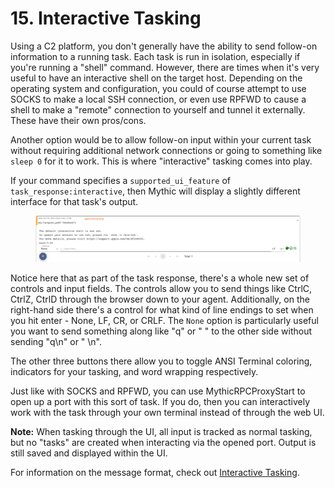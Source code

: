 # 15. Interactive Tasking

Using a C2 platform, you don't generally have the ability to send follow-on information to a running task. Each task is run in isolation, especially if you're running a "shell" command. However, there are times when it's very useful to have an interactive shell on the target host. Depending on the operating system and configuration, you could of course attempt to use SOCKS to make a local SSH connection, or even use RPFWD to cause a shell to make a "remote" connection to yourself and tunnel it externally. These have their own pros/cons.

Another option would be to allow follow-on input within your current task without requiring additional network connections or going to something like `sleep 0` for it to work. This is where "interactive" tasking comes into play.&#x20;

If your command specifies a `supported_ui_feature` of `task_response:interactive`, then Mythic will display a slightly different interface for that task's output.&#x20;

<figure><img src="../../.gitbook/assets/image (2).png" alt=""><figcaption></figcaption></figure>

Notice here that as part of the task response, there's a whole new set of controls and input fields. The controls allow you to send things like CtrlC, CtrlZ, CtrlD through the browser down to your agent. Additionally, on the right-hand side there's a control for what kind of line endings to set when you hit enter - None, LF, CR, or CRLF. The `None` option is particularly useful you want to send something along like "q" or " " to the other side without sending "q\n" or " \n".&#x20;

The other three buttons there allow you to toggle ANSI Terminal coloring, indicators for your tasking, and word wrapping respectively.&#x20;

Just like with SOCKS and RPFWD, you can use MythicRPCProxyStart to open up a port with this sort of task. If you do, then you can interactively work with the task through your own terminal instead of through the web UI.&#x20;

**Note:** When tasking through the UI, all input is tracked as normal tasking, but no "tasks" are created when interacting via the opened port. Output is still saved and displayed within the UI.

For information on the message format, check out [Interactive Tasking](create\_tasking/agent-side-coding/8.-interactive-tasking.md).
